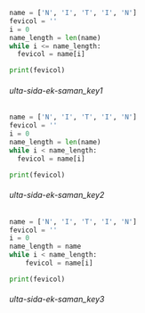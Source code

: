 ```python
name = ['N', 'I', 'T', 'I', 'N']
fevicol = ''
i = 0
name_length = len(name)
while i <= name_length:
  fevicol = name[i]

print(fevicol)
```
###### ulta-sida-ek-saman_key1
```python
name = ['N', 'I', 'T', 'I', 'N']
fevicol = ''
i = 0
name_length = len(name)
while i < name_length:
  fevicol = name[i]

print(fevicol)
```
###### ulta-sida-ek-saman_key2
```python
name = ['N', 'I', 'T', 'I', 'N']
fevicol = ''
i = 0
name_length = name
while i < name_length:
    fevicol = name[i]

print(fevicol)
```
###### ulta-sida-ek-saman_key3
